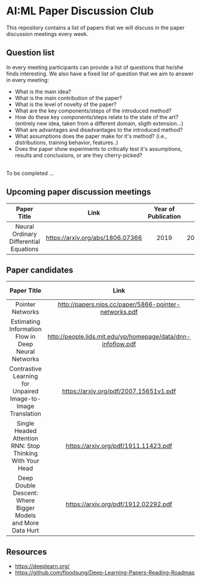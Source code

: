 # AI:ML Paper Discussion Club
This repository contains a list of papers that we will discuss in the paper discussion meetings every week. <br>

## Question list
In every meeting participants can provide a list of questions that he/she finds interesting. We also have a fixed list of question that we aim to answer in every meeting:<br>

- What is the main idea?
- What is the main contribution of the paper?
- What is the level of novelty of the paper?
- What are the key components/steps of the introduced method?
- How do these key components/steps relate to the state of the art? (entirely new idea, taken from a different domain, sligth extension...)
- What are advantages and disadvantages to the introduced method?
- What assumptions does the paper make for it's method? (i.e., distributions, training behavior, features..)
- Does the paper show experiments to critically test it's assumptions, results and conclusions, or are they cherry-picked?

<br>To be completed ...


## Upcoming paper discussion meetings

| Paper Title| Link| Year of Publication|Date|
| :---:|:---:|:---:| :---:|
| Neural Ordinary Differential Equations | https://arxiv.org/abs/1806.07366 | 2019| 20.08.2020|


## Paper candidates

| Paper Title| Link| Year of Publication |Topic|
| :---:|:---:|:---:| :---:|
Pointer Networks|http://papers.nips.cc/paper/5866-pointer-networks.pdf|2015||
|Estimating Information Flow in Deep Neural Networks|http://people.lids.mit.edu/yp/homepage/data/dnn-infoflow.pdf|2018| |
|Contrastive Learning for Unpaired Image-to-Image Translation|https://arxiv.org/pdf/2007.15651v1.pdf|2020||
|Single Headed Attention RNN: Stop Thinking With Your Head|https://arxiv.org/pdf/1911.11423.pdf|2019||
|Deep Double Descent: Where Bigger Models and More Data Hurt|https://arxiv.org/pdf/1912.02292.pdf|2019||

## Resources
- https://deeplearn.org/
- https://github.com/floodsung/Deep-Learning-Papers-Reading-Roadmap
